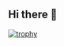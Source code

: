 ## Hi there 👋
[![trophy](https://github-profile-trophy.vercel.app/?username=Purp7ePi3-ma)](https://github.com/Purp7ePi3-ma/github-profile-trophy)
<!--
**Purp7ePi3/Purp7ePi3** is a ✨ _special_ ✨ repository because its `README.md` (this file) appears on your GitHub profile.

Here are some ideas to get you started:

- 🔭 I’m currently working on ...
- 🌱 I’m currently learning ...
- 👯 I’m looking to collaborate on ...
- 🤔 I’m looking for help with ...
- 💬 Ask me about ...
- 📫 How to reach me: ...
- 😄 Pronouns: ...
- ⚡ Fun fact: ...
-->
